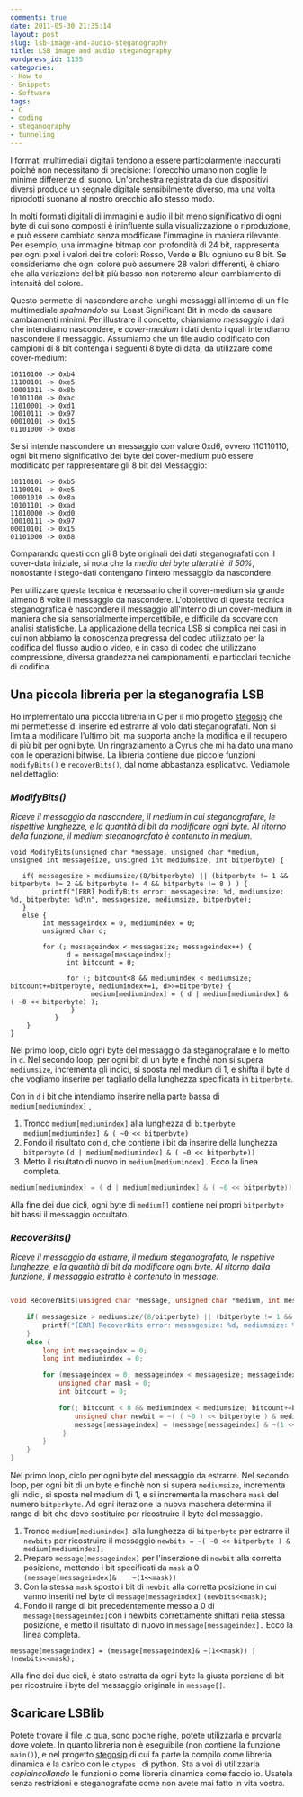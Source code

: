 ```yaml
---
comments: true
date: 2011-05-30 21:35:14
layout: post
slug: lsb-image-and-audio-steganography
title: LSB image and audio steganography
wordpress_id: 1155
categories:
- How to
- Snippets
- Software
tags:
- C
- coding
- steganography
- tunneling
---
```


I formati multimediali digitali tendono a essere particolarmente inaccurati poiché non necessitano di precisione: l'orecchio umano non coglie le minime differenze di suono. Un'orchestra registrata da due dispositivi diversi produce un segnale digitale sensibilmente diverso, ma una volta riprodotti suonano al nostro orecchio allo stesso modo.

In molti formati digitali di immagini e audio il bit meno significativo di ogni byte di cui sono composti è  ininfluente sulla visualizzazione o riproduzione, e può essere cambiato senza modificare l'immagine in maniera rilevante. Per esempio, una immagine bitmap con profondità di 24 bit, rappresenta per ogni pixel i valori dei tre colori: Rosso, Verde e Blu ogniuno su 8 bit. Se consideriamo che ogni colore può assumere 28 valori differenti, è chiaro che alla variazione del bit più basso non noteremo alcun cambiamento di intensità del colore.

Questo permette di nascondere anche lunghi messaggi all'interno di un file multimediale _spalmandolo_ sui Least Significant Bit in modo da causare cambiamenti minimi. Per illustrare il concetto, chiamiamo _messaggio_ i dati che intendiamo nascondere, e _cover-medium_ i dati dento i quali intendiamo nascondere il messaggio.  Assumiamo che un file audio codificato con campioni di 8 bit contenga i seguenti  8 byte di data, da utilizzare come cover-medium:

```
10110100 -> 0xb4
11100101 -> 0xe5
10001011 -> 0x8b
10101100 -> 0xac
11010001 -> 0xd1
10010111 -> 0x97
00010101 -> 0x15
01101000 -> 0x68
```


Se si intende nascondere un messaggio con valore 0xd6, ovvero 110110110, ogni bit meno significativo dei byte dei cover-medium può essere modificato per rappresentare gli 8 bit del Messaggio:

```
10110101 -> 0xb5
11100101 -> 0xe5
10001010 -> 0x8a
10101101 -> 0xad
11010000 -> 0xd0
10010111 -> 0x97
00010101 -> 0x15
01101000 -> 0x68
```

Comparando questi con gli 8 byte originali dei dati steganografati con il cover-data iniziale, si nota che la *media dei byte alterati è  il 50%*, nonostante i stego-dati contengano l'intero messaggio da nascondere.

Per utilizzare questa tecnica è necessario che il cover-medium sia grande almeno 8 volte il messaggio da nascondere. L'obbiettivo di questa tecnica steganografica è nascondere il messaggio all'interno di un cover-medium in maniera che sia sensorialmente impercettibile, e difficile da scovare con analisi statistiche. La applicazione della tecnica LSB si complica nei casi in cui non abbiamo la conoscenza pregressa del codec utilizzato per la codifica del flusso audio o video, e in caso di codec che utilizzano compressione, diversa grandezza nei campionamenti, e particolari tecniche di codifica.

## Una piccola libreria per la steganografia LSB

Ho implementato una piccola libreria in C per il mio progetto [stegosip](http://disse.cting.org/software/tunneling-ip-over-rtp/) che mi permettesse di inserire ed estrarre al volo dati steganografati. Non si limita a modificare l'ultimo bit, ma supporta anche la modifica e il recupero di più bit per ogni byte. Un ringraziamento a Cyrus che mi ha dato una mano con le operazioni bitwise. La libreria contiene due piccole funzioni `modifyBits()` e `recoverBits()`, dal nome abbastanza esplicativo. Vediamole nel dettaglio:

### *ModifyBits()*


*Riceve il messaggio da nascondere, il medium in cui steganografare, le rispettive lunghezze, e la quantità di bit da modificare ogni byte. Al ritorno della funzione, il medium steganografato è contenuto in _medium_.*

``` {cpp}
void ModifyBits(unsigned char *message, unsigned char *medium, unsigned int messagesize, unsigned int mediumsize, int bitperbyte) {

   if( messagesize > mediumsize/(8/bitperbyte) || (bitperbyte != 1 && bitperbyte != 2 && bitperbyte != 4 && bitperbyte != 8 ) ) {
        printf("[ERR] ModifyBits error: messagesize: %d, mediumsize: %d, bitperbyte: %d\n", messagesize, mediumsize, bitperbyte);
   }
   else {
        int messageindex = 0, mediumindex = 0;
        unsigned char d;

        for (; messageindex < messagesize; messageindex++) {
              d = message[messageindex];
              int bitcount = 0;

              for (; bitcount<8 && mediumindex < mediumsize; bitcount+=bitperbyte, mediumindex+=1, d>>=bitperbyte) {
                    medium[mediumindex] = ( d | medium[mediumindex] & ( ~0 << bitperbyte) );
               }
           }
    }
}

```

Nel primo loop, ciclo ogni byte del messaggio da steganografare e lo metto in `d`. Nel secondo loop, per ogni bit di un byte e finchè non si supera `mediumsize`, incrementa gli indici, si sposta nel medium di 1,  e shifta il byte `d` che vogliamo inserire per tagliarlo della lunghezza specificata in `bitperbyte`.

Con in `d` i bit che intendiamo inserire nella parte bassa di `medium[mediumindex]` ,

  1. Tronco `medium[mediumindex]` alla 	lunghezza di `bitperbyte` `medium[mediumindex] & ( ~0 << bitperbyte)`
  2. Fondo il risultato con `d`, che contiene 	i bit da inserire della lunghezza `bitperbyte` `(d | medium[mediumindex] & ( ~0 << bitperbyte))`
  3. Metto il risultato di nuovo in `medium[mediumindex].` Ecco la linea completa.

```cpp
medium[mediumindex] = ( d | medium[mediumindex] & ( ~0 << bitperbyte));
```

Alla fine dei due cicli, ogni byte di `medium[]` contiene nei propri `bitperbyte` bit bassi il messaggio occultato.

### *RecoverBits()*

*Riceve il messaggio da estrarre, il medium steganografato, le rispettive lunghezze, e la quantità di bit da modificare ogni byte. Al ritorno dalla funzione, il messaggio estratto è contenuto in _message_.*

```cpp

void RecoverBits(unsigned char *message, unsigned char *medium, int messagesize, int mediumsize, int bitperbyte) {

    if( messagesize > mediumsize/(8/bitperbyte) || (bitperbyte != 1 && bitperbyte != 2 && bitperbyte != 4 && bitperbyte != 8 ) ) {
        printf("[ERR] RecoverBits error: messagesize: %d, mediumsize: %d, bitperbyte: %d \n", messagesize, mediumsize, bitperbyte);
    }
    else {
        long int messageindex = 0;
        long int mediumindex = 0;

        for (messageindex = 0; messageindex < messagesize; messageindex++) {
            unsigned char mask = 0;
            int bitcount = 0;

            for(; bitcount < 8 && mediumindex < mediumsize; bitcount+=bitperbyte, mediumindex+=1, mask+=bitperbyte) {
                unsigned char newbit = ~( ( ~0 ) << bitperbyte ) & medium[mediumindex];
                message[messageindex] = (message[messageindex] & ~(1 << mask)) | (newbit << mask);
             }
        }
    }
}

```

Nel primo loop, ciclo per ogni byte del messaggio da estrarre. Nel secondo loop, per ogni bit di un byte e finchè non si supera `mediumsize`, incrementa gli indici, si sposta nel medium di 1,  e si incrementa la maschera `mask` del numero `bitperbyte`. Ad ogni iterazione la nuova maschera determina il range di bit che devo sostituire per ricostruire il byte del messaggio.

	
  1. Tronco `medium[mediumindex] `alla lunghezza di `bitperbyte` per estrarre il `newbits` per ricostruire il messaggio `newbits = ~( ~0 << bitperbyte ) & medium[mediumindex];`
  2. Preparo `message[messageindex]` per l'inserzione di `newbit` alla corretta posizione, mettendo i bit specificati da `mask` a 0 `(message[messageindex]& 	~(1<<mask))`
  3. Con la stessa `mask` sposto i bit di `newbit` alla corretta posizione in cui vanno inseriti nel byte di `message[messageindex]` `(newbits<<mask);`
  4. Fondo il range di bit precedentemente messo a 0 di `message[messageindex]`con i newbits correttamente shiftati nella stessa posizione, e metto il risultato di nuovo in `message[messageindex].` Ecco la linea completa.

``` {cpp}
message[messageindex] = (message[messageindex]& ~(1<<mask)) | (newbits<<mask); 
```


Alla fine dei due cicli, è stato estratta da ogni byte la giusta porzione di bit per ricostruire i byte del messaggio originale in `message[]`.

## Scaricare LSBlib

Potete trovare il file .c [qua](http://disse.cting.org/codes/LSBlib.c), sono poche righe, potete utilizzarla e provarla dove volete. In quanto libreria non è eseguibile (non contiene la funzione `main()`), e nel progetto [stegosip](http://disse.cting.org/software/tunneling-ip-over-rtp/) di cui fa parte la compilo come libreria dinamica e la carico con le `ctypes ` di python. Sta a voi di utilizzarla _copiaincollando_ le funzioni o come libreria dinamica come faccio io. Usatela senza restrizioni e steganografate come non avete mai fatto in vita vostra.

